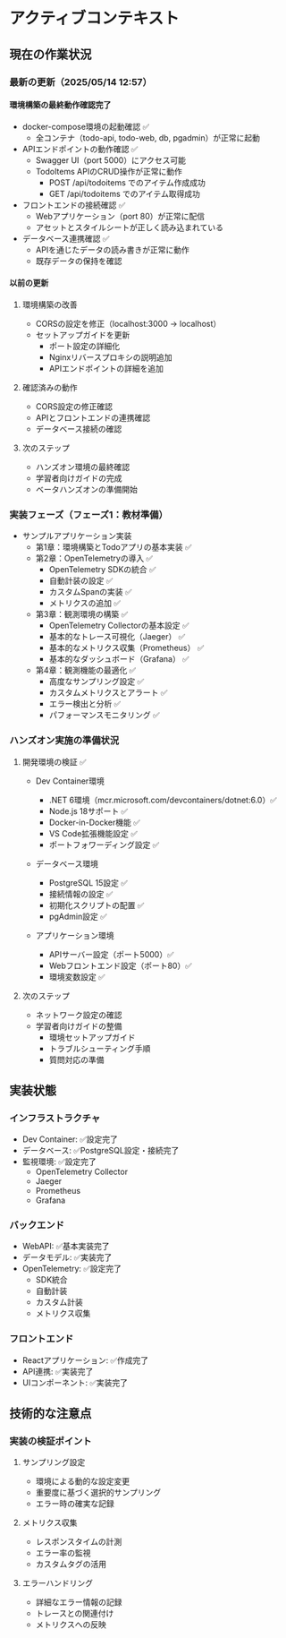 # アクティブコンテキスト

## 現在の作業状況

### 最新の更新（2025/05/14 12:57）

#### 環境構築の最終動作確認完了
- docker-compose環境の起動確認 ✅
  - 全コンテナ（todo-api, todo-web, db, pgadmin）が正常に起動
- APIエンドポイントの動作確認 ✅
  - Swagger UI（port 5000）にアクセス可能
  - TodoItems APIのCRUD操作が正常に動作
    - POST /api/todoitems でのアイテム作成成功
    - GET /api/todoitems でのアイテム取得成功
- フロントエンドの接続確認 ✅
  - Webアプリケーション（port 80）が正常に配信
  - アセットとスタイルシートが正しく読み込まれている
- データベース連携確認 ✅
  - APIを通じたデータの読み書きが正常に動作
  - 既存データの保持を確認

#### 以前の更新
1. 環境構築の改善
   - CORSの設定を修正（localhost:3000 → localhost）
   - セットアップガイドを更新
     - ポート設定の詳細化
     - Nginxリバースプロキシの説明追加
     - APIエンドポイントの詳細を追加

2. 確認済みの動作
   - CORS設定の修正確認
   - APIとフロントエンドの連携確認
   - データベース接続の確認

3. 次のステップ
   - ハンズオン環境の最終確認
   - 学習者向けガイドの完成
   - ベータハンズオンの準備開始


### 実装フェーズ（フェーズ1：教材準備）

- サンプルアプリケーション実装
  - 第1章：環境構築とTodoアプリの基本実装 ✅
  - 第2章：OpenTelemetryの導入 ✅
    - OpenTelemetry SDKの統合 ✅
    - 自動計装の設定 ✅
    - カスタムSpanの実装 ✅
    - メトリクスの追加 ✅
  - 第3章：観測環境の構築 ✅
    - OpenTelemetry Collectorの基本設定 ✅
    - 基本的なトレース可視化（Jaeger） ✅
    - 基本的なメトリクス収集（Prometheus） ✅
    - 基本的なダッシュボード（Grafana） ✅
  - 第4章：観測機能の最適化 ✅
    - 高度なサンプリング設定 ✅
    - カスタムメトリクスとアラート ✅
    - エラー検出と分析 ✅
    - パフォーマンスモニタリング ✅

### ハンズオン実施の準備状況

1. 開発環境の検証 ✅
   - Dev Container環境
     - .NET 6環境（mcr.microsoft.com/devcontainers/dotnet:6.0）✅
     - Node.js 18サポート ✅
     - Docker-in-Docker機能 ✅
     - VS Code拡張機能設定 ✅
     - ポートフォワーディング設定 ✅
   
   - データベース環境
     - PostgreSQL 15設定 ✅
     - 接続情報の設定 ✅
     - 初期化スクリプトの配置 ✅
     - pgAdmin設定 ✅
   
   - アプリケーション環境
     - APIサーバー設定（ポート5000）✅
     - Webフロントエンド設定（ポート80）✅
     - 環境変数設定 ✅

2. 次のステップ
   - ネットワーク設定の確認
   - 学習者向けガイドの整備
     - 環境セットアップガイド
     - トラブルシューティング手順
     - 質問対応の準備

## 実装状態

### インフラストラクチャ

- Dev Container: ✅設定完了
- データベース: ✅PostgreSQL設定・接続完了
- 監視環境: ✅設定完了
  - OpenTelemetry Collector
  - Jaeger
  - Prometheus
  - Grafana

### バックエンド

- WebAPI: ✅基本実装完了
- データモデル: ✅実装完了
- OpenTelemetry: ✅設定完了
  - SDK統合
  - 自動計装
  - カスタム計装
  - メトリクス収集

### フロントエンド

- Reactアプリケーション: ✅作成完了
- API連携: ✅実装完了
- UIコンポーネント: ✅実装完了

## 技術的な注意点

### 実装の検証ポイント

1. サンプリング設定
   - 環境による動的な設定変更
   - 重要度に基づく選択的サンプリング
   - エラー時の確実な記録

2. メトリクス収集
   - レスポンスタイムの計測
   - エラー率の監視
   - カスタムタグの活用

3. エラーハンドリング
   - 詳細なエラー情報の記録
   - トレースとの関連付け
   - メトリクスへの反映
